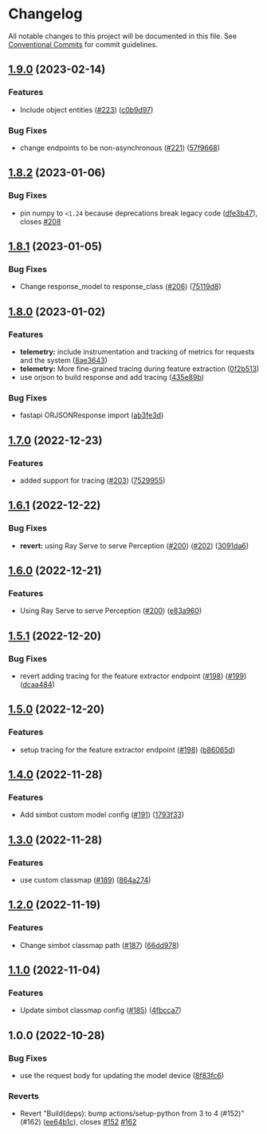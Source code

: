 # Changelog

All notable changes to this project will be documented in this file. See
[Conventional Commits](https://conventionalcommits.org) for commit guidelines.

## [1.9.0](https://github.com/emma-simbot/perception/compare/v1.8.2...v1.9.0) (2023-02-14)


### Features

* Include object entities ([#223](https://github.com/emma-simbot/perception/issues/223)) ([c0b9d97](https://github.com/emma-simbot/perception/commit/c0b9d974c9acd0a97e71c7b643e920df9dac50bf))


### Bug Fixes

* change endpoints to be non-asynchronous ([#221](https://github.com/emma-simbot/perception/issues/221)) ([57f9668](https://github.com/emma-simbot/perception/commit/57f9668aaa899d5932ff13f3cab629cbc701d220))

## [1.8.2](https://github.com/emma-simbot/perception/compare/v1.8.1...v1.8.2) (2023-01-06)


### Bug Fixes

* pin numpy to `<1.24` because deprecations break legacy code ([dfe3b47](https://github.com/emma-simbot/perception/commit/dfe3b47dda8518c3ab9376aba732be8fda6af3f0)), closes [#208](https://github.com/emma-simbot/perception/issues/208)

## [1.8.1](https://github.com/emma-simbot/perception/compare/v1.8.0...v1.8.1) (2023-01-05)


### Bug Fixes

* Change response_model to response_class ([#206](https://github.com/emma-simbot/perception/issues/206)) ([75119d8](https://github.com/emma-simbot/perception/commit/75119d89277ad72d5527801f6110e4c074db0438))

## [1.8.0](https://github.com/emma-simbot/perception/compare/v1.7.0...v1.8.0) (2023-01-02)


### Features

* **telemetry:** include instrumentation and tracking of metrics for requests and the system ([8ae3643](https://github.com/emma-simbot/perception/commit/8ae3643db9bcb85d3c2ca4b853094da0487a4a5b))
* **telemetry:** More fine-grained tracing during feature extraction ([0f2b513](https://github.com/emma-simbot/perception/commit/0f2b513a3c045db0c2f35c4493067d3815eb9c1d))
* use orjson to build response and add tracing ([435e89b](https://github.com/emma-simbot/perception/commit/435e89b47cd40ed8883eb070c434d87c64d365d2))


### Bug Fixes

* fastapi ORJSONResponse import ([ab3fe3d](https://github.com/emma-simbot/perception/commit/ab3fe3d912e74299f2336395851f06fcd4d8b9df))

## [1.7.0](https://github.com/emma-simbot/perception/compare/v1.6.1...v1.7.0) (2022-12-23)


### Features

* added support for tracing ([#203](https://github.com/emma-simbot/perception/issues/203)) ([7529955](https://github.com/emma-simbot/perception/commit/7529955c3e39101c1618f1499ea5238ebd98d61f))

## [1.6.1](https://github.com/emma-simbot/perception/compare/v1.6.0...v1.6.1) (2022-12-22)


### Bug Fixes

* **revert:** using Ray Serve to serve Perception ([#200](https://github.com/emma-simbot/perception/issues/200)) ([#202](https://github.com/emma-simbot/perception/issues/202)) ([3091da6](https://github.com/emma-simbot/perception/commit/3091da6a25ca86cf66281884e73757ab9adb2445))

## [1.6.0](https://github.com/emma-simbot/perception/compare/v1.5.1...v1.6.0) (2022-12-21)


### Features

* Using Ray Serve to serve Perception ([#200](https://github.com/emma-simbot/perception/issues/200)) ([e83a960](https://github.com/emma-simbot/perception/commit/e83a9602badbf60df1fc7741a668d2ca34508f3b))

## [1.5.1](https://github.com/emma-simbot/perception/compare/v1.5.0...v1.5.1) (2022-12-20)


### Bug Fixes

* revert adding tracing for the feature extractor endpoint ([#198](https://github.com/emma-simbot/perception/issues/198)) ([#199](https://github.com/emma-simbot/perception/issues/199)) ([dcaa484](https://github.com/emma-simbot/perception/commit/dcaa484ac233130f8c809846d00296160e7491ea))

## [1.5.0](https://github.com/emma-simbot/perception/compare/v1.4.0...v1.5.0) (2022-12-20)


### Features

* setup tracing for the feature extractor endpoint ([#198](https://github.com/emma-simbot/perception/issues/198)) ([b86065d](https://github.com/emma-simbot/perception/commit/b86065d41435cb943fd14f2e423eabf9ac44482e))

## [1.4.0](https://github.com/emma-simbot/perception/compare/v1.3.0...v1.4.0) (2022-11-28)


### Features

* Add simbot custom model config ([#191](https://github.com/emma-simbot/perception/issues/191)) ([1793f33](https://github.com/emma-simbot/perception/commit/1793f33a10c65d542b01f416b2dbfdfb87847ba5))

## [1.3.0](https://github.com/emma-simbot/perception/compare/v1.2.0...v1.3.0) (2022-11-28)


### Features

* use custom classmap ([#189](https://github.com/emma-simbot/perception/issues/189)) ([864a274](https://github.com/emma-simbot/perception/commit/864a2749cbb168f96681d8790edbce424b0f0269))

## [1.2.0](https://github.com/emma-simbot/perception/compare/v1.1.0...v1.2.0) (2022-11-19)


### Features

* Change simbot classmap path ([#187](https://github.com/emma-simbot/perception/issues/187)) ([66dd978](https://github.com/emma-simbot/perception/commit/66dd9788b67b1f1af372a90973ff1e67c327f0b6))

## [1.1.0](https://github.com/emma-simbot/perception/compare/v1.0.0...v1.1.0) (2022-11-04)


### Features

* Update simbot classmap config ([#185](https://github.com/emma-simbot/perception/issues/185)) ([4fbcca7](https://github.com/emma-simbot/perception/commit/4fbcca7dc89f3efccd9104748f624ed4d486a72c))

## 1.0.0 (2022-10-28)


### Bug Fixes

* use the request body for updating the model device ([8f83fc6](https://github.com/emma-simbot/perception/commit/8f83fc6567b9a77f739826d14e2f6856deebddfe))


### Reverts

* Revert "Build(deps): bump actions/setup-python from 3 to 4 (#152)" (#162) ([ee64b1c](https://github.com/emma-simbot/perception/commit/ee64b1c14e8657e1d0ceb0d1314e2e0db017bbc7)), closes [#152](https://github.com/emma-simbot/perception/issues/152) [#162](https://github.com/emma-simbot/perception/issues/162)
